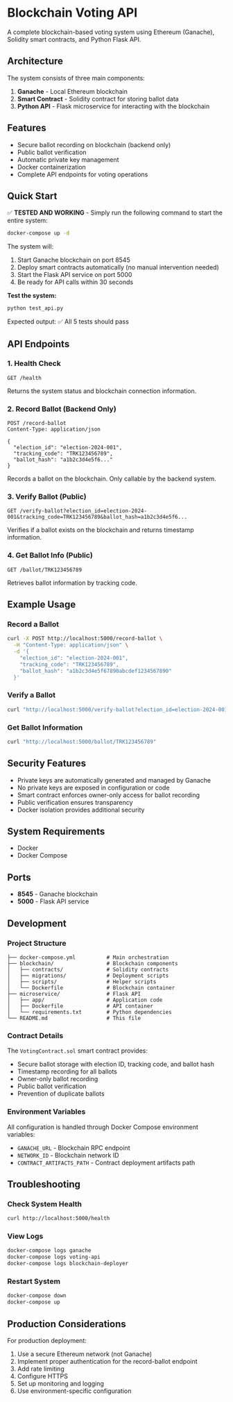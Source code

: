 # Blockchain Voting API

A complete blockchain-based voting system using Ethereum (Ganache), Solidity smart contracts, and Python Flask API.

## Architecture

The system consists of three main components:

1. **Ganache** - Local Ethereum blockchain
2. **Smart Contract** - Solidity contract for storing ballot data
3. **Python API** - Flask microservice for interacting with the blockchain

## Features

- Secure ballot recording on blockchain (backend only)
- Public ballot verification
- Automatic private key management
- Docker containerization
- Complete API endpoints for voting operations

## Quick Start

✅ **TESTED AND WORKING** - Simply run the following command to start the entire system:

```bash
docker-compose up -d
```

The system will:

1. Start Ganache blockchain on port 8545
2. Deploy smart contracts automatically (no manual intervention needed)
3. Start the Flask API service on port 5000
4. Be ready for API calls within 30 seconds

**Test the system:**

```bash
python test_api.py
```

Expected output: ✅ All 5 tests should pass

## API Endpoints

### 1. Health Check

```
GET /health
```

Returns the system status and blockchain connection information.

### 2. Record Ballot (Backend Only)

```
POST /record-ballot
Content-Type: application/json

{
  "election_id": "election-2024-001",
  "tracking_code": "TRK123456789",
  "ballot_hash": "a1b2c3d4e5f6..."
}
```

Records a ballot on the blockchain. Only callable by the backend system.

### 3. Verify Ballot (Public)

```
GET /verify-ballot?election_id=election-2024-001&tracking_code=TRK123456789&ballot_hash=a1b2c3d4e5f6...
```

Verifies if a ballot exists on the blockchain and returns timestamp information.

### 4. Get Ballot Info (Public)

```
GET /ballot/TRK123456789
```

Retrieves ballot information by tracking code.

## Example Usage

### Record a Ballot

```bash
curl -X POST http://localhost:5000/record-ballot \
  -H "Content-Type: application/json" \
  -d '{
    "election_id": "election-2024-001",
    "tracking_code": "TRK123456789",
    "ballot_hash": "a1b2c3d4e5f67890abcdef1234567890"
  }'
```

### Verify a Ballot

```bash
curl "http://localhost:5000/verify-ballot?election_id=election-2024-001&tracking_code=TRK123456789&ballot_hash=a1b2c3d4e5f67890abcdef1234567890"
```

### Get Ballot Information

```bash
curl "http://localhost:5000/ballot/TRK123456789"
```

## Security Features

- Private keys are automatically generated and managed by Ganache
- No private keys are exposed in configuration or code
- Smart contract enforces owner-only access for ballot recording
- Public verification ensures transparency
- Docker isolation provides additional security

## System Requirements

- Docker
- Docker Compose

## Ports

- **8545** - Ganache blockchain
- **5000** - Flask API service

## Development

### Project Structure

```
├── docker-compose.yml          # Main orchestration
├── blockchain/                 # Blockchain components
│   ├── contracts/              # Solidity contracts
│   ├── migrations/             # Deployment scripts  
│   ├── scripts/                # Helper scripts
│   └── Dockerfile              # Blockchain container
├── microservice/               # Flask API
│   ├── app/                    # Application code
│   ├── Dockerfile              # API container
│   └── requirements.txt        # Python dependencies
└── README.md                   # This file
```

### Contract Details

The `VotingContract.sol` smart contract provides:

- Secure ballot storage with election ID, tracking code, and ballot hash
- Timestamp recording for all ballots
- Owner-only ballot recording
- Public ballot verification
- Prevention of duplicate ballots

### Environment Variables

All configuration is handled through Docker Compose environment variables:

- `GANACHE_URL` - Blockchain RPC endpoint
- `NETWORK_ID` - Blockchain network ID
- `CONTRACT_ARTIFACTS_PATH` - Contract deployment artifacts path

## Troubleshooting

### Check System Health

```bash
curl http://localhost:5000/health
```

### View Logs

```bash
docker-compose logs ganache
docker-compose logs voting-api
docker-compose logs blockchain-deployer
```

### Restart System

```bash
docker-compose down
docker-compose up
```

## Production Considerations

For production deployment:

1. Use a secure Ethereum network (not Ganache)
2. Implement proper authentication for the record-ballot endpoint
3. Add rate limiting
4. Configure HTTPS
5. Set up monitoring and logging
6. Use environment-specific configuration
